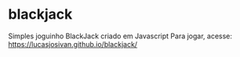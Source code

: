 # blackjack
Simples joguinho BlackJack criado em Javascript 
Para jogar, acesse: https://lucasjosivan.github.io/blackjack/
